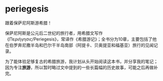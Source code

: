 # periegesis
跟着保萨尼阿斯游希腊！

保萨尼阿斯是公元后二世纪的旅行者，用希腊文写作《Περιήγησις/Periegesis》，常译作《希腊游记》；全书分为10章，主要包括了他在伯罗奔尼撒半岛和巴尔干半岛南部（阿提卡、贝奥提亚和福基亚）旅行的见闻记录。

为了能体验足够复古的希腊旅游，我计划从头开始阅读这本书，并分享我的笔记；因为专注**旅游**，所以暂时略过文中提到的一些长篇幅的历史故事，可能之后再做补完。
